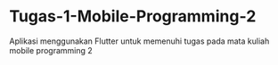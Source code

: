 # Tugas-1-Mobile-Programming-2
Aplikasi menggunakan Flutter untuk memenuhi tugas pada mata kuliah mobile programming 2
